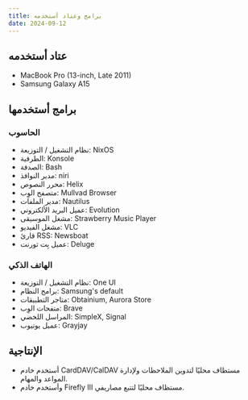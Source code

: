 ```yaml
---
title: برامج وعتاد أستخدمه
date: 2024-09-12
---
```

## عتاد أستخدمه

* MacBook Pro (13-inch, Late 2011)
* Samsung Galaxy A15

## برامج أستخدمها

### الحاسوب

* نظام التشغيل / التوزيعة: NixOS
* الطرفية: Konsole
* الصدفة: Bash
* مدير النوافذ: niri
* محرر النصوص: Helix
* متصفح الوِب: Mullvad Browser
* مدير الملفات: Nautilus
* عميل البريد الألكتروني: Evolution
* مشغل الموسيقى: Strawberry Music Player
* مشغل الفيديو: VLC
* قارئ RSS: ‮taobsweN
* عميل بِت تورنت: Deluge

### الهاتف الذكي

* نظام التشغيل / التوزيعة: One UI
* برامج النظام: Samsung's default
* متاجر التطبيقات: Obtainium, Aurora Store
* متفحات الوِب: Brave
* المراسل اللخضي: SimpleX, Signal
* عميل يوتيوب: Grayjay

## الإنتاجية

* أستخدم خادم CardDAV/CalDAV مستظاف محليًا لتدوين الملاحظات ولإدارة المواعد والمهام.
* وأستخدم خادم Firefly III مستظاف محليًا لتتبع مصاريفي.
